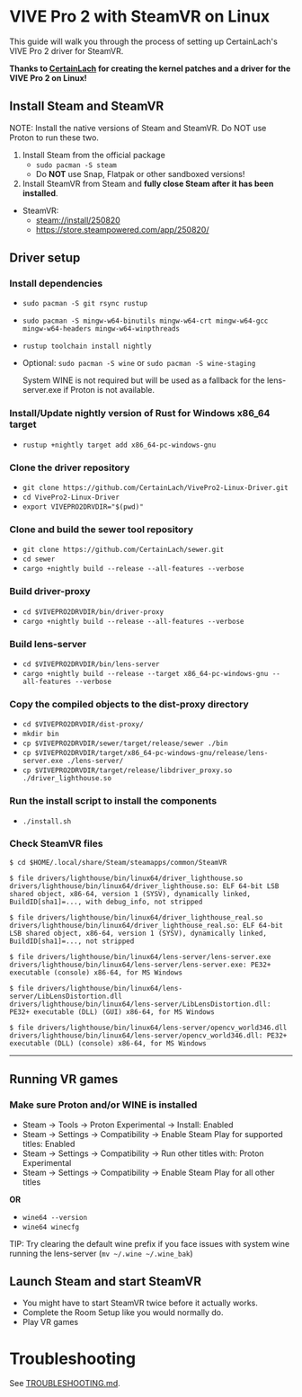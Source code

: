 # VIVE Pro 2 with SteamVR on Linux

This guide will walk you through the process of setting up CertainLach's VIVE Pro 2 driver for SteamVR.

**Thanks to [CertainLach](https://github.com/CertainLach/VivePro2-Linux-Driver) for creating the kernel patches and a driver for the VIVE Pro 2 on Linux!**


## Install Steam and SteamVR
NOTE: Install the native versions of Steam and SteamVR. Do NOT use Proton to run these two.
1. Install Steam from the official package
   - `sudo pacman -S steam`
   - Do **NOT** use Snap, Flatpak or other sandboxed versions!
2. Install SteamVR from Steam and **fully close Steam after it has been installed**.
- SteamVR:
  - [steam://install/250820](steam://install/250820)
  - https://store.steampowered.com/app/250820/


## Driver setup

### Install dependencies
- `sudo pacman -S git rsync rustup`
- `sudo pacman -S mingw-w64-binutils mingw-w64-crt mingw-w64-gcc mingw-w64-headers mingw-w64-winpthreads`
- `rustup toolchain install nightly`
- Optional: `sudo pacman -S wine` or `sudo pacman -S wine-staging`

  System WINE is not required but will be used as a fallback for the lens-server.exe if Proton is not available.

### Install/Update nightly version of Rust for Windows x86_64 target
- `rustup +nightly target add x86_64-pc-windows-gnu`

### Clone the driver repository
- `git clone https://github.com/CertainLach/VivePro2-Linux-Driver.git`
- `cd VivePro2-Linux-Driver`
- `export VIVEPRO2DRVDIR="$(pwd)"`

### Clone and build the sewer tool repository
- `git clone https://github.com/CertainLach/sewer.git`
- `cd sewer`
- `cargo +nightly build --release --all-features --verbose`

### Build driver-proxy
- `cd $VIVEPRO2DRVDIR/bin/driver-proxy`
- `cargo +nightly build --release --all-features --verbose`
  
### Build lens-server
- `cd $VIVEPRO2DRVDIR/bin/lens-server`
- `cargo +nightly build --release --target x86_64-pc-windows-gnu --all-features --verbose`

### Copy the compiled objects to the dist-proxy directory
- `cd $VIVEPRO2DRVDIR/dist-proxy/`
- `mkdir bin`
- `cp $VIVEPRO2DRVDIR/sewer/target/release/sewer ./bin`
- `cp $VIVEPRO2DRVDIR/target/x86_64-pc-windows-gnu/release/lens-server.exe ./lens-server/`
- `cp $VIVEPRO2DRVDIR/target/release/libdriver_proxy.so ./driver_lighthouse.so`

### Run the install script to install the components
- `./install.sh`

### Check SteamVR files
```
$ cd $HOME/.local/share/Steam/steamapps/common/SteamVR

$ file drivers/lighthouse/bin/linux64/driver_lighthouse.so 
drivers/lighthouse/bin/linux64/driver_lighthouse.so: ELF 64-bit LSB shared object, x86-64, version 1 (SYSV), dynamically linked, BuildID[sha1]=..., with debug_info, not stripped

$ file drivers/lighthouse/bin/linux64/driver_lighthouse_real.so
drivers/lighthouse/bin/linux64/driver_lighthouse_real.so: ELF 64-bit LSB shared object, x86-64, version 1 (SYSV), dynamically linked, BuildID[sha1]=..., not stripped

$ file drivers/lighthouse/bin/linux64/lens-server/lens-server.exe 
drivers/lighthouse/bin/linux64/lens-server/lens-server.exe: PE32+ executable (console) x86-64, for MS Windows

$ file drivers/lighthouse/bin/linux64/lens-server/LibLensDistortion.dll
drivers/lighthouse/bin/linux64/lens-server/LibLensDistortion.dll: PE32+ executable (DLL) (GUI) x86-64, for MS Windows

$ file drivers/lighthouse/bin/linux64/lens-server/opencv_world346.dll
drivers/lighthouse/bin/linux64/lens-server/opencv_world346.dll: PE32+ executable (DLL) (console) x86-64, for MS Windows
```

---

## Running VR games

### Make sure Proton and/or WINE is installed
- Steam -> Tools -> Proton Experimental -> Install: Enabled
- Steam -> Settings -> Compatibility -> Enable Steam Play for supported titles: Enabled
- Steam -> Settings -> Compatibility -> Run other titles with: Proton Experimental
- Steam -> Settings -> Compatibility -> Enable Steam Play for all other titles

**OR**

- `wine64 --version`
- `wine64 winecfg`

TIP: Try clearing the default wine prefix if you face issues with system wine running the lens-server (`mv ~/.wine ~/.wine_bak`)

## Launch Steam and start SteamVR
- You might have to start SteamVR twice before it actually works.
- Complete the Room Setup like you would normally do.
- Play VR games

# Troubleshooting
See [TROUBLESHOOTING.md](TROUBLESHOOTING.md).
